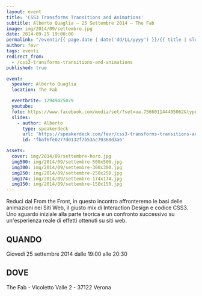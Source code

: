```yaml
---
layout: event
title: 'CSS3 Transforms Transitions and Animations'
subtitle: Alberto Quaglia – 25 Settembre 2014 – The Fab
image: img/2014/09/settembre.jpg
date: 2014-09-25 19:00:00
permalink: "/eventi/{{ page.date | date('dd/LL/yyyy') }}/{{ title | slug }}/index.html"
author: fevr
tags: eventi
redirect_from:
  - /css3-transforms-transitions-and-animations
published: true

event:
  speaker: Alberto Quaglia
  location: The Fab

  eventbrite: 12949425079
  youtube:
  foto: https://www.facebook.com/media/set/?set=oa.756601144405062&type=1
  slides:
    - author: Alberto
      type: speakerdeck
      url: 'https://speakerdeck.com/fevr/css3-transforms-transitions-and-animations'
      id: 'fbaf6fe0277d0132f7b53ac70368d3a6'

assets:
  cover: img/2014/09/settembre-hero.jpg
  img500: img/2014/09/settembre-500x500.jpg
  img300: img/2014/09/settembre-300x300.jpg
  img250: img/2014/09/settembre-250x250.jpg
  img174: img/2014/09/settembre-174x174.jpg
  img150: img/2014/09/settembre-150x150.jpg
---
```


Reduci dal From the Front, in questo incontro affronteremo le basi delle animazioni nei Siti Web,
il giusto mix di Interaction Design e codice CSS3. Uno sguardo iniziale alla parte teorica e un
confronto successivo su un'esperienza reale di effetti ottenuti su siti web.

## QUANDO

Giovedì 25 settembre 2014 dalle 19:00 alle 20:30

## DOVE

The Fab - Vicoletto Valle 2 - 37122 Verona
